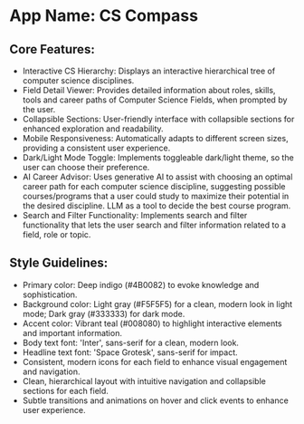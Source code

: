 # **App Name**: CS Compass

## Core Features:

- Interactive CS Hierarchy: Displays an interactive hierarchical tree of computer science disciplines.
- Field Detail Viewer: Provides detailed information about roles, skills, tools and career paths of Computer Science Fields, when prompted by the user.
- Collapsible Sections: User-friendly interface with collapsible sections for enhanced exploration and readability.
- Mobile Responsiveness: Automatically adapts to different screen sizes, providing a consistent user experience.
- Dark/Light Mode Toggle: Implements toggleable dark/light theme, so the user can choose their preference.
- AI Career Advisor: Uses generative AI to assist with choosing an optimal career path for each computer science discipline, suggesting possible courses/programs that a user could study to maximize their potential in the desired discipline. LLM as a tool to decide the best course program.
- Search and Filter Functionality: Implements search and filter functionality that lets the user search and filter information related to a field, role or topic.

## Style Guidelines:

- Primary color: Deep indigo (#4B0082) to evoke knowledge and sophistication.
- Background color: Light gray (#F5F5F5) for a clean, modern look in light mode; Dark gray (#333333) for dark mode.
- Accent color: Vibrant teal (#008080) to highlight interactive elements and important information.
- Body text font: 'Inter', sans-serif for a clean, modern look.
- Headline text font: 'Space Grotesk', sans-serif for impact.
- Consistent, modern icons for each field to enhance visual engagement and navigation.
- Clean, hierarchical layout with intuitive navigation and collapsible sections for each field.
- Subtle transitions and animations on hover and click events to enhance user experience.